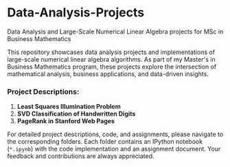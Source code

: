 # Data-Analysis-Projects
Data Analysis and Large-Scale Numerical Linear Algebra projects for MSc in Business Mathematics

This repository showcases data analysis projects and implementations of large-scale numerical linear algebra algorithms. As part of my Master's in Business Mathematics program, these projects explore the intersection of mathematical analysis, business applications, and data-driven insights.

### Project Descriptions:

1. **Least Squares Illumination Problem**
2. **SVD Classification of Handwritten Digits**
3. **PageRank in Stanford Web Pages**

For detailed project descriptions, code, and assignments, please navigate to the corresponding folders. Each folder contains an IPython notebook (`*.ipynb`) with the code implementation and an assignment document.
Your feedback and contributions are always appreciated.

